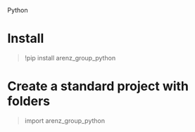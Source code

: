 Python


# Install 
>   !pip install arenz_group_python

# Create a standard project with folders
> import arenz_group_python
> 
